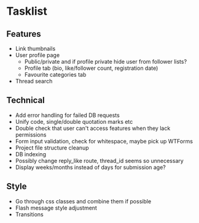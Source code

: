 # Tasklist

## Features
- Link thumbnails
- User profile page
    - Public/private and if profile private hide user from follower lists?
    - Profile tab (bio, like/follower count, registration date)
    - Favourite categories tab
- Thread search


## Technical
- Add error handling for failed DB requests
- Unify code, single/double quotation marks etc
- Double check that user can't access features when they lack permissions
- Form input validation, check for whitespace, maybe pick up WTForms
- Project file structure cleanup
- DB indexing
- Possibly change reply_like route, thread_id seems so unnecessary
- Display weeks/months instead of days for submission age?

## Style
- Go through css classes and combine them if possible
- Flash message style adjustment
- Transitions 

